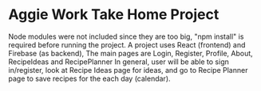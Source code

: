 # Aggie Work Take Home Project
Node modules were not included since they are too big, "npm install" is required before running the project.
A project uses React (frontend) and Firebase (as backend), The main pages are Login, Register, Profile, About, RecipeIdeas and RecipePlanner
In general, user will be able to sign in/register, look at  Recipe Ideas page for ideas, and go to Recipe Planner page to save recipes for the each day (calendar).
